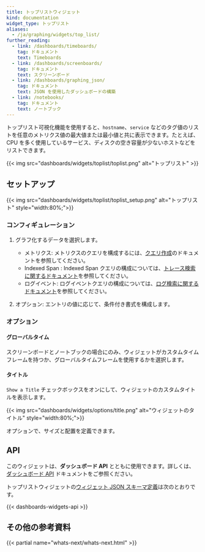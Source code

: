 ```yaml
---
title: トップリストウィジェット
kind: documentation
widget_type: トップリスト
aliases:
  - /ja/graphing/widgets/top_list/
further_reading:
  - link: /dashboards/timeboards/
    tag: ドキュメント
    text: Timeboards
  - link: /dashboards/screenboards/
    tag: ドキュメント
    text: スクリーンボード
  - link: /dashboards/graphing_json/
    tag: ドキュメント
    text: JSON を使用したダッシュボードの構築
  - link: /notebooks/
    tag: ドキュメント
    text: ノートブック
---
```

トップリスト可視化機能を使用すると、`hostname`、`service` などのタグ値のリストを任意のメトリクス値の最大値または最小値と共に表示できます。たとえば、CPU を多く使用しているサービス、ディスクの空き容量が少ないホストなどをリストできます。

{{< img src="dashboards/widgets/toplist/toplist.png" alt="トップリスト" >}}

## セットアップ

{{< img src="dashboards/widgets/toplist/toplist_setup.png" alt="トップリスト"  style="width:80%;">}}

### コンフィギュレーション

1. グラフ化するデータを選択します。
    * メトリクス: メトリクスのクエリを構成するには、[クエリ作成][1]のドキュメントを参照してください。
    * Indexed Span : Indexed Span クエリの構成については、[トレース検索に関するドキュメント][2]を参照してください。
    * ログイベント: ログイベントクエリの構成については、[ログ検索に関するドキュメント][3]を参照してください。

2. オプション: エントリの値に応じて、条件付き書式を構成します。

### オプション

#### グローバルタイム

スクリーンボードとノートブックの場合にのみ、ウィジェットがカスタムタイムフレームを持つか、グローバルタイムフレームを使用するかを選択します。

#### タイトル

`Show a Title` チェックボックスをオンにして、ウィジェットのカスタムタイトルを表示します。

{{< img src="dashboards/widgets/options/title.png" alt="ウィジェットのタイトル"  style="width:80%;">}}

オプションで、サイズと配置を定義できます。

## API

このウィジェットは、**ダッシュボード API** とともに使用できます。詳しくは、[ダッシュボード API][4] ドキュメントをご参照ください。

トップリストウィジェットの[ウィジェット JSON スキーマ定義][5]は次のとおりです。

{{< dashboards-widgets-api >}}

## その他の参考資料

{{< partial name="whats-next/whats-next.html" >}}

[1]: /ja/dashboards/querying/
[2]: /ja/tracing/app_analytics/search/#search-bar
[3]: /ja/logs/search_syntax/
[4]: /ja/api/v1/dashboards/
[5]: /ja/dashboards/graphing_json/widget_json/